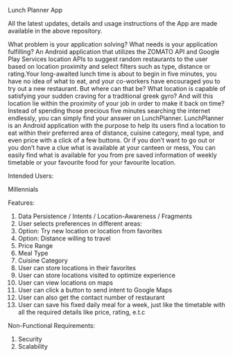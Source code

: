 Lunch Planner App

All the latest updates, details and usage instructions of the App are made available in the above repository.

What problem is your application solving? What needs is your application fulfilling? An Android application that utilizes the ZOMATO API and Google Play Services location APIs to suggest random restaurants to the user based on location proximity and select filters such as type, distance or rating.Your long-awaited lunch time is about to begin in five minutes, you have no idea of what to eat, and your co-workers have encouraged you to try out a new restaurant. But where can that be? What location is capable of satisfying your sudden craving for a traditional greek gyro? And will this location lie within the proximity of your job in order to make it back on time? Instead of spending those precious five minutes searching the internet endlessly, you can simply find your answer on LunchPlanner. LunchPlanner is an Android application with the purpose to help its users find a location to eat within their preferred area of distance, cuisine category, meal type, and even price with a click of a few buttons. Or if you don’t want to go out or you don’t have a clue what is available at your canteen or mess, You can easily find what is available for you from pre saved information of weekly timetable or your favourite food for your favourite location.

Intended Users:

Millennials

Features:

   1. Data Persistence / Intents / Location-Awareness / Fragments
   2. User selects preferences in different areas:
   3. Option: Try new location or location from favorites
   4. Option: Distance willing to travel
   5. Price Range
   6. Meal Type
   7. Cuisine Category
   8. User can store locations in their favorites
   9. User can store locations visited to optimize experience
  10. User can view locations on maps
  11. User can click a button to send intent to Google Maps
  12. User can also get the contact number of restaurant
  13. User can save his fixed daily meal for a week, just like the timetable with all the required details like price, rating, e.t.c

Non-Functional Requirements:

  1.  Security
  2.  Scalability
